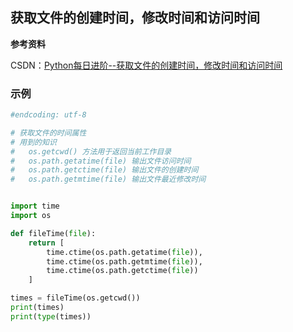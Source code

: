 ## 获取文件的创建时间，修改时间和访问时间

**参考资料**

CSDN：[Python每日进阶--获取文件的创建时间，修改时间和访问时间](https://blog.csdn.net/webofrxy/article/details/80391063)

### 示例

```python
#endcoding: utf-8

# 获取文件的时间属性
# 用到的知识
#   os.getcwd() 方法用于返回当前工作目录
#   os.path.getatime(file) 输出文件访问时间
#   os.path.getctime(file) 输出文件的创建时间
#   os.path.getmtime(file) 输出文件最近修改时间


import time 
import os

def fileTime(file):
    return [
        time.ctime(os.path.getatime(file)),
        time.ctime(os.path.getmtime(file)),
        time.ctime(os.path.getctime(file))
    ]

times = fileTime(os.getcwd())
print(times)
print(type(times))
```